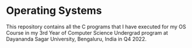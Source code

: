 # Operating Systems

This repository contains all the C programs that I have executed for my OS Course in my 3rd Year of Computer Science Undergrad program at Dayananda Sagar University, Bengaluru, India in Q4 2022.